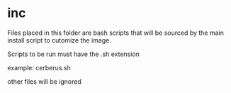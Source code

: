 # inc
Files placed in this folder are bash scripts that will be sourced by the main install script to cutomize the image.

Scripts to be run must have the .sh extension

example:  cerberus.sh

other files will be ignored
